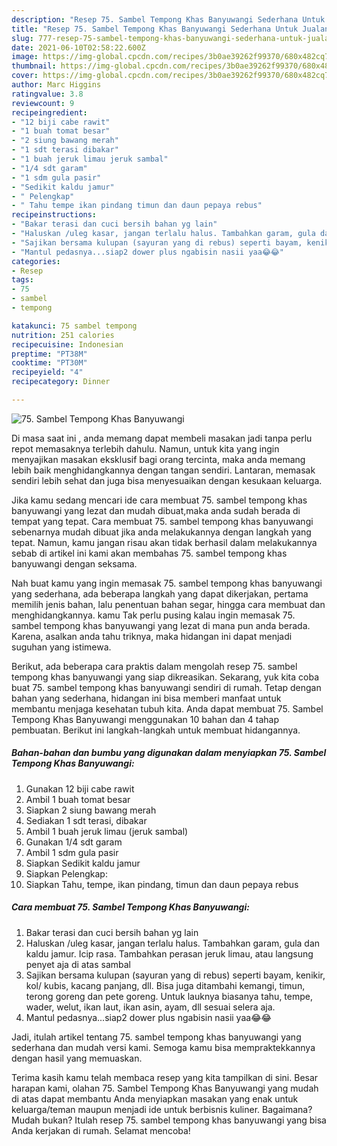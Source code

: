 ```yaml
---
description: "Resep 75. Sambel Tempong Khas Banyuwangi Sederhana Untuk Jualan"
title: "Resep 75. Sambel Tempong Khas Banyuwangi Sederhana Untuk Jualan"
slug: 777-resep-75-sambel-tempong-khas-banyuwangi-sederhana-untuk-jualan
date: 2021-06-10T02:58:22.600Z
image: https://img-global.cpcdn.com/recipes/3b0ae39262f99370/680x482cq70/75-sambel-tempong-khas-banyuwangi-foto-resep-utama.jpg
thumbnail: https://img-global.cpcdn.com/recipes/3b0ae39262f99370/680x482cq70/75-sambel-tempong-khas-banyuwangi-foto-resep-utama.jpg
cover: https://img-global.cpcdn.com/recipes/3b0ae39262f99370/680x482cq70/75-sambel-tempong-khas-banyuwangi-foto-resep-utama.jpg
author: Marc Higgins
ratingvalue: 3.8
reviewcount: 9
recipeingredient:
- "12 biji cabe rawit"
- "1 buah tomat besar"
- "2 siung bawang merah"
- "1 sdt terasi dibakar"
- "1 buah jeruk limau jeruk sambal"
- "1/4 sdt garam"
- "1 sdm gula pasir"
- "Sedikit kaldu jamur"
- " Pelengkap"
- " Tahu tempe ikan pindang timun dan daun pepaya rebus"
recipeinstructions:
- "Bakar terasi dan cuci bersih bahan yg lain"
- "Haluskan /uleg kasar, jangan terlalu halus. Tambahkan garam, gula dan kaldu jamur. Icip rasa. Tambahkan perasan jeruk limau, atau langsung penyet aja di atas sambal"
- "Sajikan bersama kulupan (sayuran yang di rebus) seperti bayam, kenikir, kol/ kubis, kacang panjang, dll. Bisa juga ditambahi kemangi, timun, terong goreng dan pete goreng. Untuk lauknya biasanya tahu, tempe, wader, welut, ikan laut, ikan asin, ayam, dll sesuai selera aja."
- "Mantul pedasnya...siap2 dower plus ngabisin nasii yaa😂😂"
categories:
- Resep
tags:
- 75
- sambel
- tempong

katakunci: 75 sambel tempong 
nutrition: 251 calories
recipecuisine: Indonesian
preptime: "PT38M"
cooktime: "PT30M"
recipeyield: "4"
recipecategory: Dinner

---
```



![75. Sambel Tempong Khas Banyuwangi](https://img-global.cpcdn.com/recipes/3b0ae39262f99370/680x482cq70/75-sambel-tempong-khas-banyuwangi-foto-resep-utama.jpg)

Di masa  saat ini , anda memang dapat membeli masakan jadi tanpa perlu repot memasaknya terlebih dahulu. Namun, untuk kita yang ingin menyajikan masakan eksklusif bagi orang tercinta, maka anda memang lebih baik menghidangkannya dengan tangan sendiri. Lantaran, memasak sendiri lebih sehat dan juga bisa menyesuaikan dengan kesukaan keluarga.

Jika kamu sedang mencari ide cara membuat 75. sambel tempong khas banyuwangi yang lezat dan mudah dibuat,maka anda sudah berada di tempat yang tepat. Cara membuat 75. sambel tempong khas banyuwangi  sebenarnya mudah dibuat jika anda melakukannya dengan langkah yang tepat. Namun, kamu jangan risau akan tidak berhasil dalam melakukannya 
sebab di artikel ini kami akan membahas 75. sambel tempong khas banyuwangi dengan seksama.  



Nah buat kamu yang ingin memasak 75. sambel tempong khas banyuwangi yang sederhana, ada beberapa langkah yang dapat dikerjakan, pertama memilih jenis bahan, lalu penentuan bahan segar, hingga cara membuat dan menghidangkannya. kamu Tak perlu pusing kalau ingin memasak 75. sambel tempong khas banyuwangi yang lezat di mana pun anda berada. Karena, asalkan anda  tahu triknya, maka hidangan ini dapat menjadi suguhan yang istimewa.

Berikut, ada beberapa cara praktis  dalam mengolah resep 75. sambel tempong khas banyuwangi yang siap dikreasikan. Sekarang, yuk kita coba buat 75. sambel tempong khas banyuwangi sendiri di rumah. Tetap dengan bahan yang sederhana, hidangan ini bisa memberi manfaat untuk membantu menjaga kesehatan tubuh kita. Anda dapat membuat 75. Sambel Tempong Khas Banyuwangi menggunakan 10 bahan dan 4 tahap pembuatan. Berikut ini langkah-langkah untuk membuat hidangannya.

<!--inarticleads1-->

##### Bahan-bahan dan bumbu yang digunakan dalam menyiapkan 75. Sambel Tempong Khas Banyuwangi:

1. Gunakan 12 biji cabe rawit
1. Ambil 1 buah tomat besar
1. Siapkan 2 siung bawang merah
1. Sediakan 1 sdt terasi, dibakar
1. Ambil 1 buah jeruk limau (jeruk sambal)
1. Gunakan 1/4 sdt garam
1. Ambil 1 sdm gula pasir
1. Siapkan Sedikit kaldu jamur
1. Siapkan  Pelengkap:
1. Siapkan  Tahu, tempe, ikan pindang, timun dan daun pepaya rebus




<!--inarticleads2-->

##### Cara membuat 75. Sambel Tempong Khas Banyuwangi:

1. Bakar terasi dan cuci bersih bahan yg lain
1. Haluskan /uleg kasar, jangan terlalu halus. Tambahkan garam, gula dan kaldu jamur. Icip rasa. Tambahkan perasan jeruk limau, atau langsung penyet aja di atas sambal
1. Sajikan bersama kulupan (sayuran yang di rebus) seperti bayam, kenikir, kol/ kubis, kacang panjang, dll. Bisa juga ditambahi kemangi, timun, terong goreng dan pete goreng. Untuk lauknya biasanya tahu, tempe, wader, welut, ikan laut, ikan asin, ayam, dll sesuai selera aja.
1. Mantul pedasnya...siap2 dower plus ngabisin nasii yaa😂😂




Jadi, itulah artikel tentang  75. sambel tempong khas banyuwangi  yang sederhana dan mudah versi kami. Semoga kamu bisa mempraktekkannya dengan hasil yang memuaskan. 

Terima kasih kamu telah membaca resep yang kita tampilkan di sini. Besar harapan kami, olahan  75. Sambel Tempong Khas Banyuwangi yang mudah di atas dapat membantu Anda menyiapkan masakan yang enak untuk keluarga/teman maupun menjadi ide untuk berbisnis kuliner. Bagaimana? Mudah bukan? Itulah resep 75. sambel tempong khas banyuwangi yang bisa Anda kerjakan di rumah. Selamat mencoba!

